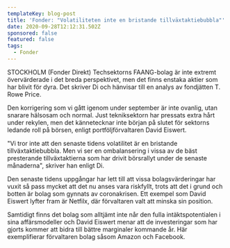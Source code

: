 ```yaml
---
templateKey: blog-post
title: 'Fonder: "Volatiliteten inte en bristande tillväxtaktiebubbla"'
date: 2020-09-28T12:12:31.502Z
sponsored: false
featured: false
tags:
  - Fonder
---
```

STOCKHOLM (Fonder Direkt) Techsektorns FAANG-bolag är inte extremt övervärderade i det breda perspektivet, men det finns enstaka aktier som har blivit för dyra. Det skriver Di och hänvisar till en analys av fondjätten T. Rowe Price.

Den korrigering som vi gått igenom under september är inte ovanlig, utan snarare hälsosam och normal. Just tekniksektorn har pressats extra hårt under rekylen, men det kännetecknar inte början på slutet för sektorns ledande roll på börsen, enligt portföljförvaltaren David Eiswert.

"Vi tror inte att den senaste tidens volatilitet är en bristande tillväxtaktiebubbla. Men vi ser en ombalansering i vissa av de bäst presterande tillväxtaktierna som har drivit börsrallyt under de senaste månaderna", skriver han enligt Di.

Den senaste tidens uppgångar har lett till att vissa bolagsvärderingar har vuxit så pass mycket att det nu anses vara riskfyllt, trots att det i grund och botten är bolag som gynnats av coronakrisen. Ett exempel som David Eiswert lyfter fram är Netfilx, där förvaltaren valt att minska sin position.

Samtidigt finns det bolag som alltjämt inte når den fulla intäktspotentialen i sina affärsmodeller och David Eiswert menar att de investeringar som har gjorts kommer att bidra till bättre marginaler kommande år. Här exemplifierar förvaltaren bolag såsom Amazon och Facebook.